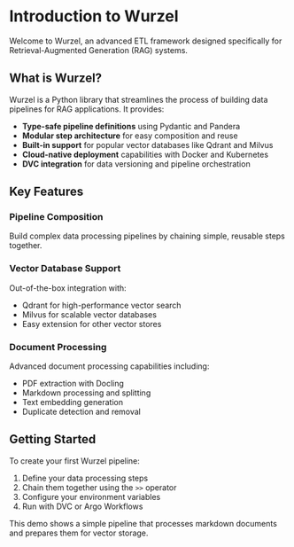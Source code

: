 # Introduction to Wurzel

Welcome to Wurzel, an advanced ETL framework designed specifically for Retrieval-Augmented Generation (RAG) systems.

## What is Wurzel?

Wurzel is a Python library that streamlines the process of building data pipelines for RAG applications. It provides:

- **Type-safe pipeline definitions** using Pydantic and Pandera
- **Modular step architecture** for easy composition and reuse
- **Built-in support** for popular vector databases like Qdrant and Milvus
- **Cloud-native deployment** capabilities with Docker and Kubernetes
- **DVC integration** for data versioning and pipeline orchestration

## Key Features

### Pipeline Composition
Build complex data processing pipelines by chaining simple, reusable steps together.

### Vector Database Support
Out-of-the-box integration with:
- Qdrant for high-performance vector search
- Milvus for scalable vector databases
- Easy extension for other vector stores

### Document Processing
Advanced document processing capabilities including:
- PDF extraction with Docling
- Markdown processing and splitting
- Text embedding generation
- Duplicate detection and removal

## Getting Started

To create your first Wurzel pipeline:

1. Define your data processing steps
2. Chain them together using the `>>` operator
3. Configure your environment variables
4. Run with DVC or Argo Workflows

This demo shows a simple pipeline that processes markdown documents and prepares them for vector storage.
